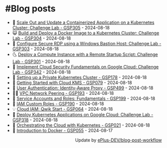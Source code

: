 # #Blog posts
<!-- BLOG-POST-LIST:START -->
- 🧰 [Scale Out and Update a Containerized Application on a Kubernetes Cluster: Challenge Lab - GSP305](https://eplus.dev/scale-out-and-update-a-containerized-application-on-a-kubernetes-cluster-challenge-lab-gsp305) - 2024-08-18
- 😺 [Build and Deploy a Docker Image to a Kubernetes Cluster: Challenge Lab - GSP304](https://eplus.dev/build-and-deploy-a-docker-image-to-a-kubernetes-cluster-challenge-lab-gsp304) - 2024-08-18
- 🗽 [Configure Secure RDP using a Windows Bastion Host: Challenge Lab - GSP303](https://eplus.dev/configure-secure-rdp-using-a-windows-bastion-host-challenge-lab-gsp303) - 2024-08-18
- 🌜 [Deploy a Compute Instance with a Remote Startup Script: Challenge Lab - GSP301](https://eplus.dev/deploy-a-compute-instance-with-a-remote-startup-script-challenge-lab-gsp301) - 2024-08-18
- 📝 [Implement Cloud Security Fundamentals on Google Cloud: Challenge Lab - GSP342](https://eplus.dev/implement-cloud-security-fundamentals-on-google-cloud-challenge-lab-gsp342) - 2024-08-18
- 🚀 [Setting up a Private Kubernetes Cluster - GSP178](https://eplus.dev/setting-up-a-private-kubernetes-cluster-gsp178) - 2024-08-18
- 💼 [Getting Started with Cloud KMS - GSP079](https://eplus.dev/getting-started-with-cloud-kms-gsp079) - 2024-08-18
- 🦣 [User Authentication: Identity-Aware Proxy - GSP499](https://eplus.dev/user-authentication-identity-aware-proxy-gsp499) - 2024-08-18
- 👨‍🏫 [VPC Network Peering - GSP193](https://eplus.dev/vpc-network-peering-gsp193) - 2024-08-18
- 🔭 [Service Accounts and Roles: Fundamentals - GSP199](https://eplus.dev/service-accounts-and-roles-fundamentals-gsp199) - 2024-08-18
- 🤡 [IAM Custom Roles - GSP190](https://eplus.dev/iam-custom-roles-gsp190) - 2024-08-18
- 💡 [Cloud IAM: Qwik Start - GSP064](https://eplus.dev/cloud-iam-qwik-start-gsp064) - 2024-08-18
- 🦣 [Deploy Kubernetes Applications on Google Cloud: Challenge Lab - GSP318](https://eplus.dev/deploy-kubernetes-applications-on-google-cloud-challenge-lab-gsp318) - 2024-08-18
- 💪 [Orchestrating the Cloud with Kubernetes - GSP021](https://eplus.dev/orchestrating-the-cloud-with-kubernetes-gsp021) - 2024-08-18
- 🤡 [Introduction to Docker - GSP055](https://eplus.dev/introduction-to-docker-gsp055) - 2024-08-17<!-- BLOG-POST-LIST:END -->
<div align="right">
  Update by <a target="_blank"
    href="https://github.com/ePlus-DEV/blog-post-workflow">ePlus-DEV/blog-post-workflow</a>
</div>
